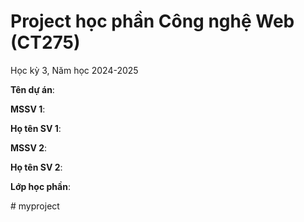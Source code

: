 # Project học phần Công nghệ Web (CT275)

Học kỳ 3, Năm học 2024-2025

**Tên dự án**:

**MSSV 1**:

**Họ tên SV 1**:

**MSSV 2**:

**Họ tên SV 2**:

**Lớp học phần**:

#   m y p r o j e c t  
 